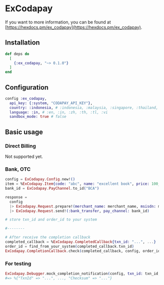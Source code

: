 # ExCodapay

If you want to more information, you can be found at [https://hexdocs.pm/ex_codapay](https://hexdocs.pm/ex_codapay).

## Installation

```elixir
def deps do
  [
    {:ex_codapay, "~> 0.1.0"}
  ]
end
```

## Configuration

```elixir
config :ex_codapay,
  api_key: {:system, "CODAPAY_API_KEY"},
  country: :indonesia, # :indonesia, :malaysia, :singapore, :thailand, :philippines, :vietnam
  language: :in, # :en, :in, :zh, :th, :tl, :vi
  sandbox_mode: true # false
```

## Basic usage

### Direct Billing

Not supported yet.

### Bank, OTC

```elixir
config = ExCodapay.Config.new!()
item = %ExCodapay.Item{code: "abc", name: "excellent book", price: 100_000}
bank_id = ExCodapay.PayChannel.to_id("BCA")

response =
  config
  |> ExCodapay.Request.prepare!(merchant_name: merchant_name, msisdn: msisdn, email: email, items: [item])
  |> ExCodapay.Request.send!(:bank_transfer, pay_channel: bank_id)

# store txn_id and order_id to your system

#--------

# After receive the completion callback
completed_callback = %ExCodapay.CompletedCallback{txn_id: "...", ...}
order_id = find_from_your_system(completed_callback.txn_id)
ExCodapay.CompletionCallback.check(completed_callback, config, order_id)
```

### For testing

```elixir
ExCodapay.Debugger.mock_completion_notification(config, txn_id: txn_id, order_id: order_id, ...)
#=> %{"TxnId" => "...", ..., "Checksum" => "..."}
```

